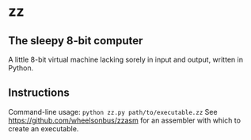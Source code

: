 # zz
## The sleepy 8-bit computer
A little 8-bit virtual machine lacking sorely in input and output, written in Python.

## Instructions
Command-line usage: `python zz.py path/to/executable.zz`
See https://github.com/wheelsonbus/zzasm for an assembler with which to create an executable.

